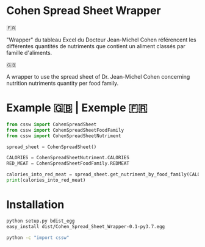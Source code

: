 # Cohen Spread Sheet Wrapper 

:fr:

"Wrapper" du tableau Excel du Docteur Jean-Michel Cohen référencent les différentes quantités de nutriments que contient un aliment classés par famille d'aliments.

:uk:

A wrapper to use the spread sheet of Dr. Jean-Michel Cohen concerning nutrition nutriments quantity per food family.

# Example :uk: | Exemple :fr:

```python
from cssw import CohenSpreadSheet
from cssw import CohenSpreadSheetFoodFamily
from cssw import CohenSpreadSheetNutriment

spread_sheet = CohenSpreadSheet()

CALORIES = CohenSpreadSheetNutriment.CALORIES
RED_MEAT = CohenSpreadSheetFoodFamily.REDMEAT

calories_into_red_meat = spread_sheet.get_nutriment_by_food_family(CALORIES, RED_MEAT)
print(calories_into_red_meat)
```

# Installation 

```bash
python setup.py bdist_egg
easy_install dist/Cohen_Spread_Sheet_Wrapper-0.1-py3.7.egg

python -c "import cssw"
```